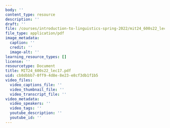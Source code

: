 ```yaml
---
body: ''
content_type: resource
description: ''
draft: ''
file: /courses/introduction-to-linguistics-spring-2022/mit24_600s22_lec17.pdf
file_type: application/pdf
image_metadata:
  caption: ''
  credit: ''
  image-alt: ''
learning_resource_types: []
license: ''
resourcetype: Document
title: MIT24_600s22_lec17.pdf
uid: cb8dbbb7-0ff9-4d8e-8e23-e8cf3db1f1b5
video_files:
  video_captions_file: ''
  video_thumbnail_file: ''
  video_transcript_file: ''
video_metadata:
  video_speakers: ''
  video_tags: ''
  youtube_description: ''
  youtube_id: ''
---
```

